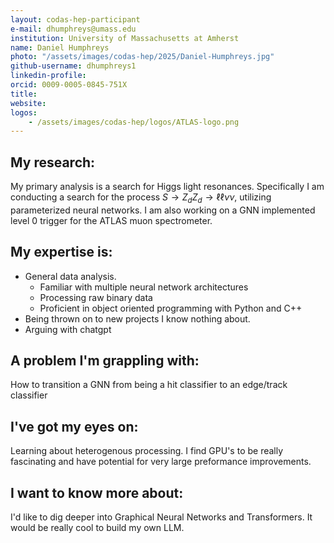 ```yaml
---
layout: codas-hep-participant
e-mail: dhumphreys@umass.edu
institution: University of Massachusetts at Amherst
name: Daniel Humphreys
photo: "/assets/images/codas-hep/2025/Daniel-Humphreys.jpg"
github-username: dhumphreys1
linkedin-profile:
orcid: 0009-0005-0845-751X
title:
website:
logos:
    - /assets/images/codas-hep/logos/ATLAS-logo.png
---
```

## My research:
My primary analysis is a search for Higgs light resonances. Specifically I am conducting a search for the process $S\rightarrow Z_d Z_d \rightarrow \ell\ell\nu\nu$, utilizing parameterized neural networks. I am also working on a GNN implemented level 0 trigger for the ATLAS muon spectrometer.

## My expertise is:
- General data analysis.
    - Familiar with multiple neural network architectures
    - Processing raw binary data
    - Proficient in object oriented programming with Python and C++
- Being thrown on to new projects I know nothing about.
- Arguing with chatgpt

## A problem I'm grappling with:
How to transition a GNN from being a hit classifier to an edge/track classifier

## I've got my eyes on:
Learning about heterogenous processing. I find GPU's to be really fascinating and have potential for very large preformance improvements.

## I want to know more about:
I'd like to dig deeper into Graphical Neural Networks and Transformers. It would be really cool to build my own LLM. 